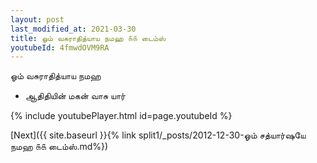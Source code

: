 ```yaml
---
layout: post
last_modified_at: 2021-03-30
title: ஓம் வசுராதித்யாய நமஹ ௧௧ டைம்ஸ்
youtubeId: 4fmwdOVM9RA
---
```

 
 
 ஓம் வசுராதித்யாய நமஹ  
 
 -  ஆதிதியின் மகன் வாசு யார் 
 
  
 
  
 
 
 
 
 
 


{% include youtubePlayer.html id=page.youtubeId %}
 
[Next]({{ site.baseurl }}{% link  split1/_posts/2012-12-30-ஓம் சத்யார்ஷயே நமஹ ௧௧ டைம்ஸ்.md%})
 
